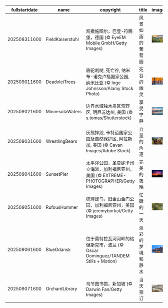 |fullstartdate|name|copyright|title|image|
|--|--|--|--|--|
202508311600|FieldKaiserstuhl|凯撒施图尔，巴登-符腾堡，德国 (© EyeEM Mobile GmbH/Getty Images)|风景如画的葡萄园|![](/zh-CN/2025/09/202508311600FieldKaiserstuhl.jpg)|
202509011600|DeadvleiTrees|骆驼刺树, 死亡谷, 纳米布-诺克卢福国家公园, 纳米比亚 (© Inge Johnsson/Alamy Stock Photo)|死谷的幽灵|![](/zh-CN/2025/09/202509011600DeadvleiTrees.jpg)|
202509021600|MinnesotaWaters|边界水域独木舟区荒野区, 明尼苏达州, 美国 (© s.tomas/Shutterstock)|享受宁静|![](/zh-CN/2025/09/202509021600MinnesotaWaters.jpg)|
202509031600|WrestlingBears|灰熊摔跤, 卡特迈国家公园及自然保护区, 阿拉斯加, 美国 (© Cavan Images/Adobe Stock)|力量的角逐|![](/zh-CN/2025/09/202509031600WrestlingBears.jpg)|
202509041600|SunsetPier|太平洋公园，圣莫妮卡州立海滩，加利福尼亚州，美国 (© EXTREME-PHOTOGRAPHER/Getty Images)|完美的夜晚|![](/zh-CN/2025/09/202509041600SunsetPier.jpg)|
202509051600|RufousHummer|棕煌蜂鸟，旧金山金门公园，加利福尼亚州，美国 (© jeremyborkat/Getty Images)|忙碌的一天|![](/zh-CN/2025/09/202509051600RufousHummer.jpg)|
202509061600|BlueGdansk|位于莫特拉瓦河河畔的格但斯克市，波兰 (© Oscar Dominguez/TANDEM Stills + Motion)|淡彩的梦境和静水|![](/zh-CN/2025/09/202509061600BlueGdansk.jpg)|
202509071600|OrchardLibrary|乌节图书馆，新加坡 (© Darwin Fan/Getty Images)|当天预订|![](/zh-CN/2025/09/202509071600OrchardLibrary.jpg)|
